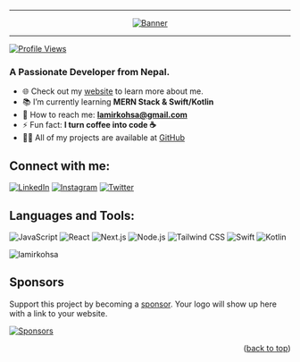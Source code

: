 
<hr>
<p align="center">
  <a href="https://ashokrimal.com.np/" target="_blank" rel="noreferrer"><img src="https://cdn.discordapp.com/attachments/1269994258438557727/1357743745138819327/image.png?ex=67f150e6&is=67efff66&hm=90ccde58d03b0c2bcfefa3b37fed0e3314ab595aeff1b2d0b4a3259847be030a&" alt="Banner ">
    <hr>
    <p align="left"> <img src="https://komarev.com/ghpvc/?username=ashokrimal&label=Profile%20views&color=0e75b6&style=flat" alt="Profile Views" /> </p>
  </a>

</p>



### A Passionate Developer from Nepal.

- 🌐 Check out my [website](https://ashokrimal.com.np) to learn more about me.
- 📚 I’m currently learning **MERN Stack & Swift/Kotlin**
- 📩 How to reach me: **lamirkohsa@gmail.com**
- ⚡ Fun fact: **I turn coffee into code ☕**
- 👨‍💻 All of my projects are available at [GitHub](https://github.com/ashokrimal)



## Connect with me:
[![LinkedIn](https://img.shields.io/badge/LinkedIn-0077B5?style=for-the-badge&logo=linkedin&logoColor=white)](https://www.linkedin.com/in/ashokrimal) 
[![Instagram](https://img.shields.io/badge/Instagram-E4405F?style=for-the-badge&logo=instagram&logoColor=white)](https://www.instagram.com/lamirkohsa) 
[![Twitter](https://img.shields.io/badge/Twitter-1DA1F2?style=for-the-badge&logo=twitter&logoColor=white)](https://twitter.com/lamirkohsa)

## Languages and Tools:
![JavaScript](https://img.shields.io/badge/JavaScript-F7DF1E?style=for-the-badge&logo=javascript&logoColor=black)
![React](https://img.shields.io/badge/React-61DAFB?style=for-the-badge&logo=react&logoColor=black)
![Next.js](https://img.shields.io/badge/Next.js-000000?style=for-the-badge&logo=nextdotjs&logoColor=white)
![Node.js](https://img.shields.io/badge/Node.js-339933?style=for-the-badge&logo=nodedotjs&logoColor=white)
![Tailwind CSS](https://img.shields.io/badge/TailwindCSS-06B6D4?style=for-the-badge&logo=tailwindcss&logoColor=white)
![Swift](https://img.shields.io/badge/Swift-FA7343?style=for-the-badge&logo=swift&logoColor=white)
![Kotlin](https://img.shields.io/badge/Kotlin-0095D5?style=for-the-badge&logo=kotlin&logoColor=white)


<p><img align="center" src="https://github-readme-stats.vercel.app/api/top-langs?username=ashokrimal&show_icons=true&locale=en&layout=compact" alt="lamirkohsa" /></p>


## Sponsors 
Support this project by becoming a [sponsor](https://opencollective.com/ashokrimal#sponsor). Your logo will show up here with a link to your website. 


<a href="https://github.com/sponsors/ashokrimal">
  <img src="https://img.shields.io/badge/Sponsors-GitHub-brightgreen" alt="Sponsors" />
</a>

<p align="right">(<a href="#readme-top">back to top</a>)</p>
